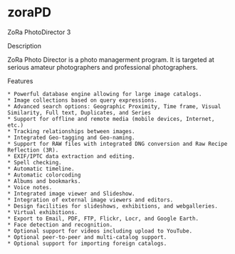 # zoraPD
ZoRa PhotoDirector 3

Description

ZoRa Photo Director is a photo managerment program. It is targeted at serious amateur photographers and professional photographers.

Features

    * Powerful database engine allowing for large image catalogs.
    * Image collections based on query expressions.
    * Advanced search options: Geographic Proximity, Time frame, Visual Similarity, Full text, Duplicates, and Series
    * Support for offline and remote media (mobile devices, Internet, etc.)
    * Tracking relationships between images. 
    * Integrated Geo-tagging and Geo-naming.
    * Support for RAW files with integrated DNG conversion and Raw Recipe Reflection (3R). 
    * EXIF/IPTC data extraction and editing.
    * Spell checking.
    * Automatic timeline.
    * Automatic colorcoding
    * Albums and bookmarks. 
    * Voice notes. 
    * Integrated image viewer and Slideshow. 
    * Integration of external image viewers and editors. 
    * Design facilities for slideshows, exhibitions, and webgalleries. 
    * Virtual exhibitions.
    * Export to Email, PDF, FTP, Flickr, Locr, and Google Earth. 
    * Face detection and recognition. 
    * Optional support for videos including upload to YouTube. 
    * Optional peer-to-peer and multi-catalog support. 
    * Optional support for importing foreign catalogs. 

